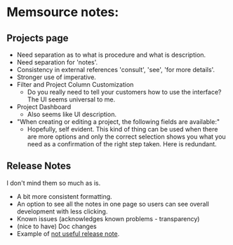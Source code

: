 # Memsource notes:

## Projects page

- Need separation as to what is procedure and what is description.
- Need separation for 'notes'.
- Consistency in external references 'consult', 'see', 'for more details'.
- Stronger use of imperative.
- Filter and Project Column Customization
  - Do you really need to tell your customers how to use the interface? The UI seems universal to me.
- Project Dashboard
  - Also seems like UI description.
- "When creating or editing a project, the following fields are available:"
  - Hopefully, self evident. This kind of thing can be used when there are more options and only the correct selection shows you what you need as a confirmation of the right step taken. Here is redundant.

## Release Notes

I don't mind them so much as is. 

- A bit more consistent formatting.
- An option to see all the notes in one page so users can see overall development with less clicking.
- Known issues (acknowledges known problems - transparency)
- (nice to have) Doc changes
- Example of [not useful release note](https://help.memsource.com/hc/en-us/articles/360009447020-September-23-2019-Memsource-Editor-for-Desktop-Release-v6-237-5). 